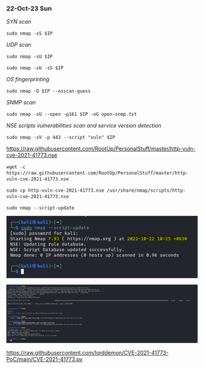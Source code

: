### 22-Oct-23 Sun

*SYN scan*

```
sudo nmap -sS $IP
```

*UDP scan*

```
sudo nmap -sU $IP
```

```
sudo nmap -sU -sS $IP
```

*OS fingerprinting*

```
sudo nmap -O $IP --osscan-guess
```

*SNMP scan*

```
sudo nmap -sU --open -p161 $IP -oG open-snmp.txt
```

*NSE scripts vulnerabilities scan and service version detection*

```
sudo nmap -sV -p 443 --script "vuln" $IP
```

https://raw.githubusercontent.com/RootUp/PersonalStuff/master/http-vuln-cve-2021-41773.nse

```
wget -c https://raw.githubusercontent.com/RootUp/PersonalStuff/master/http-vuln-cve-2021-41773.nse
```

```
sudo cp http-vuln-cve-2021-41773.nse /usr/share/nmap/scripts/http-vuln-cve-2021-41773.nse
```

```
sudo nmap --script-update
```

![](Pasted%20image%2020231022102649.png)

![](Pasted%20image%2020231022103433.png)

https://raw.githubusercontent.com/lorddemon/CVE-2021-41773-PoC/main/CVE-2021-41773.py